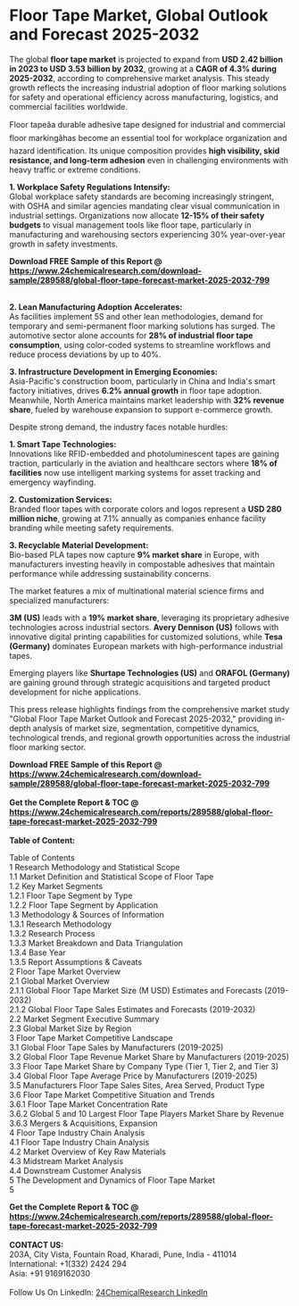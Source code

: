 <h1>Floor Tape Market, Global Outlook and Forecast 2025-2032</h1><p>The global <strong>floor tape market</strong> is projected to expand from <strong>USD 2.42 billion in 2023 to USD 3.53 billion by 2032</strong>, growing at a <strong>CAGR of 4.3% during 2025-2032</strong>, according to comprehensive market analysis. This steady growth reflects the increasing industrial adoption of floor marking solutions for safety and operational efficiency across manufacturing, logistics, and commercial facilities worldwide.</p><p>Floor tapeâa durable adhesive tape designed for industrial and commercial floor markingâhas become an essential tool for workplace organization and hazard identification. Its unique composition provides <strong>high visibility, skid resistance, and long-term adhesion</strong> even in challenging environments with heavy traffic or extreme conditions.</p><p><strong>1. Workplace Safety Regulations Intensify:</strong><br>
Global workplace safety standards are becoming increasingly stringent, with OSHA and similar agencies mandating clear visual communication in industrial settings. Organizations now allocate <strong>12-15% of their safety budgets</strong> to visual management tools like floor tape, particularly in manufacturing and warehousing sectors experiencing 30% year-over-year growth in safety investments.</p><div><b>Download FREE Sample of this Report @ 
            <a href="https://www.24chemicalresearch.com/download-sample/289588/global-floor-tape-forecast-market-2025-2032-799">
            https://www.24chemicalresearch.com/download-sample/289588/global-floor-tape-forecast-market-2025-2032-799</a></b></div><br><p><strong>2. Lean Manufacturing Adoption Accelerates:</strong><br>
As facilities implement 5S and other lean methodologies, demand for temporary and semi-permanent floor marking solutions has surged. The automotive sector alone accounts for <strong>28% of industrial floor tape consumption</strong>, using color-coded systems to streamline workflows and reduce process deviations by up to 40%.</p><p><strong>3. Infrastructure Development in Emerging Economies:</strong><br>
Asia-Pacific's construction boom, particularly in China and India's smart factory initiatives, drives <strong>6.2% annual growth</strong> in floor tape adoption. Meanwhile, North America maintains market leadership with <strong>32% revenue share</strong>, fueled by warehouse expansion to support e-commerce growth.</p><p>Despite strong demand, the industry faces notable hurdles:</p><p><strong>1. Smart Tape Technologies:</strong><br>
Innovations like RFID-embedded and photoluminescent tapes are gaining traction, particularly in the aviation and healthcare sectors where <strong>18% of facilities</strong> now use intelligent marking systems for asset tracking and emergency wayfinding.</p><p><strong>2. Customization Services:</strong><br>
Branded floor tapes with corporate colors and logos represent a <strong>USD 280 million niche</strong>, growing at 7.1% annually as companies enhance facility branding while meeting safety requirements.</p><p><strong>3. Recyclable Material Development:</strong><br>
Bio-based PLA tapes now capture <strong>9% market share</strong> in Europe, with manufacturers investing heavily in compostable adhesives that maintain performance while addressing sustainability concerns.</p><p>The market features a mix of multinational material science firms and specialized manufacturers:</p><p><strong>3M (US)</strong> leads with a <strong>19% market share</strong>, leveraging its proprietary adhesive technologies across industrial sectors. <strong>Avery Dennison (US)</strong> follows with innovative digital printing capabilities for customized solutions, while <strong>Tesa (Germany)</strong> dominates European markets with high-performance industrial tapes.</p><p>Emerging players like <strong>Shurtape Technologies (US)</strong> and <strong>ORAFOL (Germany)</strong> are gaining ground through strategic acquisitions and targeted product development for niche applications.</p><p>This press release highlights findings from the comprehensive market study "Global Floor Tape Market Outlook and Forecast 2025-2032," providing in-depth analysis of market size, segmentation, competitive dynamics, technological trends, and regional growth opportunities across the industrial floor marking sector.</p><div><b>Download FREE Sample of this Report @ 
            <a href="https://www.24chemicalresearch.com/download-sample/289588/global-floor-tape-forecast-market-2025-2032-799">
            https://www.24chemicalresearch.com/download-sample/289588/global-floor-tape-forecast-market-2025-2032-799</a></b></div><br><div><b>Get the Complete Report & TOC @ 
            <a href="https://www.24chemicalresearch.com/reports/289588/global-floor-tape-forecast-market-2025-2032-799">
            https://www.24chemicalresearch.com/reports/289588/global-floor-tape-forecast-market-2025-2032-799</a></b></div><br>
            <b>Table of Content:</b><p>Table of Contents<br />
1 Research Methodology and Statistical Scope<br />
1.1 Market Definition and Statistical Scope of Floor Tape<br />
1.2 Key Market Segments<br />
1.2.1 Floor Tape Segment by Type<br />
1.2.2 Floor Tape Segment by Application<br />
1.3 Methodology & Sources of Information<br />
1.3.1 Research Methodology<br />
1.3.2 Research Process<br />
1.3.3 Market Breakdown and Data Triangulation<br />
1.3.4 Base Year<br />
1.3.5 Report Assumptions & Caveats<br />
2 Floor Tape Market Overview<br />
2.1 Global Market Overview<br />
2.1.1 Global Floor Tape Market Size (M USD) Estimates and Forecasts (2019-2032)<br />
2.1.2 Global Floor Tape Sales Estimates and Forecasts (2019-2032)<br />
2.2 Market Segment Executive Summary<br />
2.3 Global Market Size by Region<br />
3 Floor Tape Market Competitive Landscape<br />
3.1 Global Floor Tape Sales by Manufacturers (2019-2025)<br />
3.2 Global Floor Tape Revenue Market Share by Manufacturers (2019-2025)<br />
3.3 Floor Tape Market Share by Company Type (Tier 1, Tier 2, and Tier 3)<br />
3.4 Global Floor Tape Average Price by Manufacturers (2019-2025)<br />
3.5 Manufacturers Floor Tape Sales Sites, Area Served, Product Type<br />
3.6 Floor Tape Market Competitive Situation and Trends<br />
3.6.1 Floor Tape Market Concentration Rate<br />
3.6.2 Global 5 and 10 Largest Floor Tape Players Market Share by Revenue<br />
3.6.3 Mergers & Acquisitions, Expansion<br />
4 Floor Tape Industry Chain Analysis<br />
4.1 Floor Tape Industry Chain Analysis<br />
4.2 Market Overview of Key Raw Materials<br />
4.3 Midstream Market Analysis<br />
4.4 Downstream Customer Analysis<br />
5 The Development and Dynamics of Floor Tape Market <br />
5</p><div><b>Get the Complete Report & TOC @ 
            <a href="https://www.24chemicalresearch.com/reports/289588/global-floor-tape-forecast-market-2025-2032-799">
            https://www.24chemicalresearch.com/reports/289588/global-floor-tape-forecast-market-2025-2032-799</a></b></div><br><b>CONTACT US:</b><br>
            203A, City Vista, Fountain Road, Kharadi, Pune, India - 411014<br>
            International: +1(332) 2424 294<br>
            Asia: +91 9169162030 <br><br>
            Follow Us On LinkedIn: <a href="https://www.linkedin.com/company/24chemicalresearch/">24ChemicalResearch LinkedIn</a>